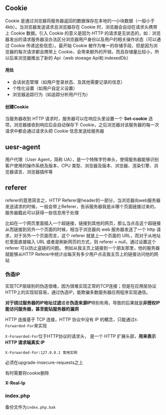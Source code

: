 ## Cookie


Cookie 是通过浏览器将服务器返回的数据保存在本地的一小块数据（一般小于4kb）。当浏览器发送请求且浏览器存在 Cookie 时，浏览器会自动在请求头携带上 Cookie 数据。引入 Cookie 的意义是因为 HTTP 的请求是无状态的，如：浏览器发出的请求服务器没办法区分浏览器用户身份以及用户的相关操作状态（可以通过 Cookie 传递这些信息）。最开始 Cookie 被作为唯一的存储手段，但是因为浏览器的每次请求都会携带上 Cookie，会带来额外的开销，而且存储量比较小，所以后来浏览器推出了新的 Api（web stoeage Api和 indexedDb）

#### 用处

-   会话状态管理（如用户登录状态、及其他需要记录的信息）
-   个性化设置（如用户自定义设置）
-   浏览器追踪行为（如追踪分析用户行为）

#### 创建Cookie

当服务器收到 HTTP 请求时，服务器可以在响应头里设置一个 **Set-cookie** 选项，浏览器接收到响应后会自动保存下 Cookie，之后浏览器对该服务器的每一次请求中都会通过请求头把 Cookie 信息发送给服务器

## uesr-agent

用户代理（User Agent，简称 UA），是一个特殊字符串头，使得服务器能够识别客户使用的操作系统及版本、CPU 类型、浏览器及版本、浏览器、渲染引擎、浏览器语言、浏览器插件等

## referer

referer的意思简言之，HTTP Referer是header的一部分，当浏览器向web服务器发送请求的时候，一般会带上Referer，告诉服务器我是从哪个页面链接过来的，服务器籍此可以获得一些信息用于处理

比如在一个网页里面插入一个超链接，链接到其他的网页，那么当点击这个超链接从而链接到另外一个页面的时候，相当于浏览器向 web 服务器发送了一个 http 请求，对于另外一个页面而言，这个 referer 就是上一个页面的 URL，而对于从地址栏里面直接输入 URL 或者是刷新网页的方式，则 referer = null，通过设置这个 referer 可以防止盗链的问题。
例如从我主页上链接到一个朋友那里，他的服务器就能够从HTTP Referer中统计出每天有多少用户点击我主页上的链接访问他的网站

### 伪造IP

实现TCP层级别的伪造很难，因为很难实现正常的TCP连接；但是在应用层协议HTTP上的实现较容易，通过伪造IP，能欺骗多数服务器应用程序实现通信。

**对于绕过服务器的IP地址过滤**或者**伪造来源IP**特别有用，导致的后果就是**非授权IP能访问服务器，甚至能钻服务器的漏洞**

HTTP 连接基于 TCP 连接，HTTP 协议中没有 IP 的概念，只能通过`X-Forwarded-For`来实现

`X-Forwarded-For`位于HTTP协议的请求头， 是一个 HTTP 扩展头部，**用来表示 HTTP 请求端真实 IP**
```
X-Forwarded-For:127.0.0.1 常用实例
```

必须在upgrade-insecure-requests之上

有时需要将cookie删除

**X-Real-Ip**

### index.php

备份文件为`index.php.bak`